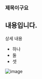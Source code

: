### 제목이구요
내용입니다.
---
상세 내용
* 하나
* 둘
* 셋

![image](https://github.com/cus101/mark0311/assets/105179393/5ed4a756-6283-498c-90cd-f6ff429b0520)
